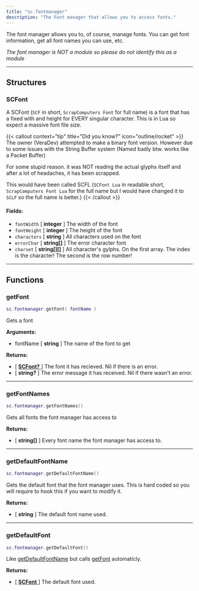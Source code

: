 ```yaml
---
title: "sc.fontmanager"
description: "The Font manager that allows you to access fonts."
---
```


The font manager allows you to, of course, manage fonts. You can get font information, get all font names you can use, etc.

*The font manager is NOT a module so please do not identify this as a module*

---

## Structures

### SCFont

A SCFont (`SCF` in short, `ScrapComputers Font` for full name) is a font that has a fixed with and height for EVERY singular character. This is in Lua so expect a massive font file size.

{{< callout context="tip" title="Did you know?" icon="outline/rocket" >}}
The owner (VeraDev) attempted to make a binary font version. However due to some issues with the String Buffer system (Named badly btw. works like a Packet Buffer)

For some stupid reason. it was NOT reading the actual glyphs itself and after a lot of headaches, it has been scrapped.

This would have been called SCFL (`SCFont Lua` in readable short, `ScrapComputers Font Lua` for the full name but I would have changed it to `SCLF` so the full name is better.)
{{< /callout >}}

#### Fields:
- `fontWidth` [ **integer** ] The width of the font
- `fontHeight` [ **integer** ] The height of the font
- `characters` [ **string** ] All characters used on the font
- `errorChar` [ **string[]** ] The error character font
- `charset` [ **string[][]** ] All character's gylphs. On the first array. The index is the character! The second is the row number!

---

## Functions

### getFont

```lua
sc.fontmanager.getFont( fontName )
```

Gets a font

**Arguments:**
- fontName [ **string** ] The name of the font to get

**Returns:**
- [ [**SCFont?** ](#scfont) ] The font it has recieved. Nil if there is an error.
- [ **string?** ] The error message it has received. Nil if there wasn't an error.

---

### getFontNames

```lua
sc.fontmanager.getFontNames()
```

Gets all fonts the font manager has access to

**Returns:**
- [ **string[]** ] Every font name the font manager has access to.

---

### getDefaultFontName

```lua
sc.fontmanager.getDefaultFontName()
```

Gets the default font that the font manager uses. This is hard coded so you will require to hook this if you want to modify it.

**Returns:**
- [ **string** ] The default font name used.

---

### getDefaultFont

```lua
sc.fontmanager.getDefaultFont()
```

Like [getDefaultFontName](#getdefaultfontname) but calls [getFont](#getfont) automaticly.

**Returns:**
- [ [**SCFont** ](#scfont) ] The default font used.
